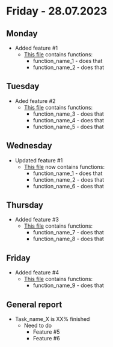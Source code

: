 # Friday - 28.07.2023
## Monday
- Added feature #1
    - [This file](./file_1_path_example) contains functions:
        - function_name_1 - does that
        - function_name_2 - does that
## Tuesday
- Aded feature #2
    - [This file](./file_2_path_example) contains functions:
        - function_name_3 - does that
        - function_name_4 - does that
        - function_name_5 - does that
## Wednesday
- Updated feature #1
    - [This file](./file_1_path_example) now contains functions:
        - function_name_1 - does that
        - function_name_2 - does that
        - function_name_6 - does that
## Thursday
- Added feature #3
    - [This file](./file_3_path_example) contains functions:
        - function_name_7 - does that
        - function_name_8 - does that
## Friday
- Added feature #4
    - [This file](./file_4_path_example) contains functions:
        - function_name_9 - does that

## General report
- Task_name_X is XX% finished
    - Need to do
        - Feature #5
        - Feature #6
